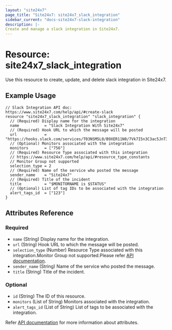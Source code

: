 ```yaml
---
layout: "site24x7"
page_title: "Site24x7: site24x7_slack_integration"
sidebar_current: "docs-site24x7-slack-integration"
description: |-
Create and manage a slack integration in Site24x7.
---
```


# Resource: site24x7\_slack\_integration

Use this resource to create, update, and delete slack integration in Site24x7.

## Example Usage

```hcl
// Slack Integration API doc: https://www.site24x7.com/help/api/#create-slack
resource "site24x7_slack_integration" "slack_integration" {
  // (Required) Display name for the integration
  name           = "Slack Integration With Site24x7"
  // (Required) Hook URL to which the message will be posted
  url            = "https://hooks.slack.com/services/T03NSM5L0/B9XER11N0/7Vk7I5n3C3ac5JnT3J4euf6"
  // (Optional) Monitors associated with the integration
  monitors       = ["756"]
  // (Required) Resource Type associated with this integration
  // https://www.site24x7.com/help/api/#resource_type_constants
  // Monitor Group not supported
  selection_type = 2
  // (Required) Name of the service who posted the message
  sender_name    = "Site24x7"
  // (Required) Title of the incident
  title          = "$MONITORNAME is $STATUS"
  // (Optional) List of tag IDs to be associated with the integration
  alert_tags_id  = ["123"]
}
```

## Attributes Reference


### Required

* `name` (String) Display name for the integration.
* `url` (String) Hook URL to which the message will be posted.
* `selection_type` (Number) Resource Type associated with this integration.Monitor Group not supported.Please refer [API documentation](https://www.site24x7.com/help/api/#resource_type_constants).
* `sender_name` (String) Name of the service who posted the message.
* `title` (String) Title of the incident.


### Optional

* `id` (String) The ID of this resource.
* `monitors` (List of String) Monitors associated with the integration.
* `alert_tags_id` (List of String) List of tags to be associated with the integration.

Refer [API documentation](https://www.site24x7.com/help/api/#create-slack) for more information about attributes.


